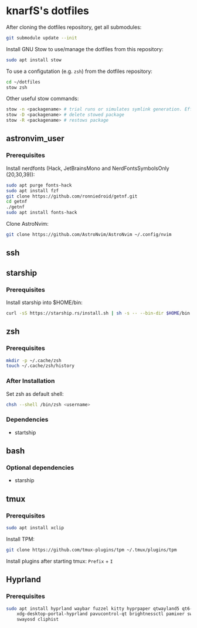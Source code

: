 # knarfS's dotfiles

After cloning the dotfiles repository, get all submodules:

```bash
git submodule update --init
```

Install GNU Stow to use/manage the dotfiles from this repository:

```bash
sudo apt install stow
```

To use a configutation (e.g. `zsh`) from the dotfiles repository:

```bash
cd ~/dotfiles
stow zsh
```

Other useful stow commands:

```bash
stow -n <packagename> # trial runs or simulates symlink generation. Effective for checking for errors
stow -D <packagename> # delete stowed package
stow -R <packagename> # restows package
```

## astronvim_user

### Prerequisites

Install nerdfonts (Hack, JetBrainsMono and NerdFontsSymbolsOnly (20,30,39)):

```bash
sudo apt purge fonts-hack
sudo apt install fzf
git clone https://github.com/ronniedroid/getnf.git
cd getnf
./getnf
sudo apt install fonts-hack
```

Clone AstroNvim:

```bash
git clone https://github.com/AstroNvim/AstroNvim ~/.config/nvim
```

## ssh

## starship

### Prerequisites

Install starship into $HOME/bin:

```bash
curl -sS https://starship.rs/install.sh | sh -s -- --bin-dir $HOME/bin
```

## zsh

### Prerequisites

```bash
mkdir -p ~/.cache/zsh
touch ~/.cache/zsh/history
```

### After Installation

Set zsh as default shell:

```bash
chsh --shell /bin/zsh <username>
```

### Dependencies

* startship

## bash

### Optional dependencies

* starship

## tmux

### Prerequisites

```bash
sudo apt install xclip
```

Install TPM:

```bash
git clone https://github.com/tmux-plugins/tpm ~/.tmux/plugins/tpm
```

Install plugins after starting tmux: `Prefix` + `I`

## Hyprland

### Prerequisites

```bash
sudo apt install hyprland waybar fuzzel kitty hyprpaper qtwayland5 qt6-wayland qt5ct qt6ct \
    xdg-desktop-portal-hyprland pavucontrol-qt brightnessctl pamixer sway-notification-center \
    swayosd cliphist
```


